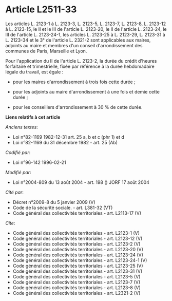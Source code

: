 # Article L2511-33

Les articles L. 2123-1 à L. 2123-3, L. 2123-5, L. 2123-7, L. 2123-8, L. 2123-12 à L. 2123-15, le II et le III de l'article L.
2123-20, le II de l'article L. 2123-24, le III de l'article L. 2123-24-1, les articles L. 2123-25 à L. 2123-29, L. 2123-31 à
L. 2123-34 et le 3° de l'article L. 2321-2 sont applicables aux maires, adjoints au maire et membres d'un conseil
d'arrondissement des communes de Paris, Marseille et Lyon. 

Pour l'application du II de l'article L. 2123-2, la durée du crédit d'heures forfaitaire et trimestrielle, fixée par
référence à la durée hebdomadaire légale du travail, est égale :

- pour les maires d'arrondissement à trois fois cette durée ;

- pour les adjoints au maire d'arrondissement à une fois et demie cette durée ;

- pour les conseillers d'arrondissement à 30 % de cette durée.

**Liens relatifs à cet article**

_Anciens textes_:

  - Loi n°82-1169 1982-12-31 art. 25 a, b et c (phr 1) et d
  - Loi n°82-1169 du 31 décembre 1982 - art. 25 (Ab)

_Codifié par_:

  - Loi n°96-142 1996-02-21

_Modifié par_:

  - Loi n°2004-809 du 13 août 2004 - art. 198 () JORF 17 août 2004

_Cité par_:

  - Décret n°2009-8 du 5 janvier 2009 (V)
  - Code de la sécurité sociale. - art. L381-32 (VT)
  - Code général des collectivités territoriales - art. L2113-17 (V)

_Cite_:

  - Code général des collectivités territoriales - art. L2123-1 (V)
  - Code général des collectivités territoriales - art. L2123-12 (V)
  - Code général des collectivités territoriales - art. L2123-2 (V)
  - Code général des collectivités territoriales - art. L2123-20 (V)
  - Code général des collectivités territoriales - art. L2123-24 (V)
  - Code général des collectivités territoriales - art. L2123-24-1 (V)
  - Code général des collectivités territoriales - art. L2123-25 (V)
  - Code général des collectivités territoriales - art. L2123-31 (V)
  - Code général des collectivités territoriales - art. L2123-5 (V)
  - Code général des collectivités territoriales - art. L2123-7 (V)
  - Code général des collectivités territoriales - art. L2123-8 (V)
  - Code général des collectivités territoriales - art. L2321-2 (V)

